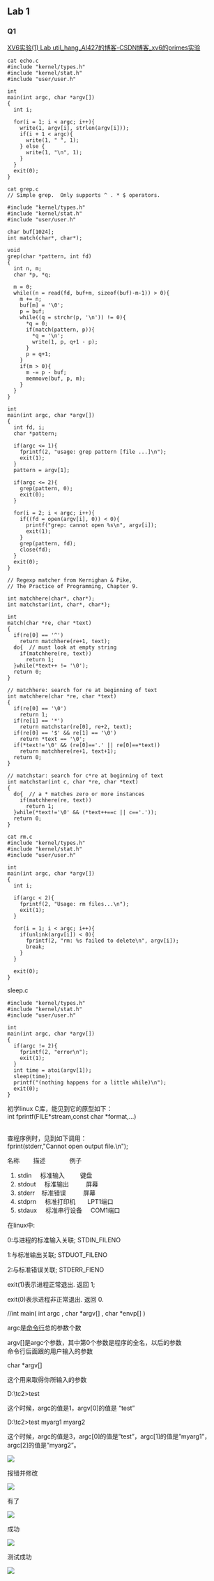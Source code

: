 ## Lab 1

### Q1

[XV6实验(1) Lab util_hang_AI427的博客-CSDN博客_xv6的primes实验](https://blog.csdn.net/qq_32752467/article/details/117198261)

```shell
cat echo.c
#include "kernel/types.h"
#include "kernel/stat.h"
#include "user/user.h"

int
main(int argc, char *argv[])
{
  int i;

  for(i = 1; i < argc; i++){
    write(1, argv[i], strlen(argv[i]));
    if(i + 1 < argc){
      write(1, " ", 1);
    } else {
      write(1, "\n", 1);
    }
  }
  exit(0);
}
```

```shell
cat grep.c
// Simple grep.  Only supports ^ . * $ operators.

#include "kernel/types.h"
#include "kernel/stat.h"
#include "user/user.h"

char buf[1024];
int match(char*, char*);

void
grep(char *pattern, int fd)
{
  int n, m;
  char *p, *q;

  m = 0;
  while((n = read(fd, buf+m, sizeof(buf)-m-1)) > 0){
    m += n;
    buf[m] = '\0';
    p = buf;
    while((q = strchr(p, '\n')) != 0){
      *q = 0;
      if(match(pattern, p)){
        *q = '\n';
        write(1, p, q+1 - p);
      }
      p = q+1;
    }
    if(m > 0){
      m -= p - buf;
      memmove(buf, p, m);
    }
  }
}

int
main(int argc, char *argv[])
{
  int fd, i;
  char *pattern;

  if(argc <= 1){
    fprintf(2, "usage: grep pattern [file ...]\n");
    exit(1);
  }
  pattern = argv[1];

  if(argc <= 2){
    grep(pattern, 0);
    exit(0);
  }

  for(i = 2; i < argc; i++){
    if((fd = open(argv[i], 0)) < 0){
      printf("grep: cannot open %s\n", argv[i]);
      exit(1);
    }
    grep(pattern, fd);
    close(fd);
  }
  exit(0);
}

// Regexp matcher from Kernighan & Pike,
// The Practice of Programming, Chapter 9.

int matchhere(char*, char*);
int matchstar(int, char*, char*);

int
match(char *re, char *text)
{
  if(re[0] == '^')
    return matchhere(re+1, text);
  do{  // must look at empty string
    if(matchhere(re, text))
      return 1;
  }while(*text++ != '\0');
  return 0;
}

// matchhere: search for re at beginning of text
int matchhere(char *re, char *text)
{
  if(re[0] == '\0')
    return 1;
  if(re[1] == '*')
    return matchstar(re[0], re+2, text);
  if(re[0] == '$' && re[1] == '\0')
    return *text == '\0';
  if(*text!='\0' && (re[0]=='.' || re[0]==*text))
    return matchhere(re+1, text+1);
  return 0;
}

// matchstar: search for c*re at beginning of text
int matchstar(int c, char *re, char *text)
{
  do{  // a * matches zero or more instances
    if(matchhere(re, text))
      return 1;
  }while(*text!='\0' && (*text++==c || c=='.'));
  return 0;
}
```

```shell
cat rm.c
#include "kernel/types.h"
#include "kernel/stat.h"
#include "user/user.h"

int
main(int argc, char *argv[])
{
  int i;

  if(argc < 2){
    fprintf(2, "Usage: rm files...\n");
    exit(1);
  }

  for(i = 1; i < argc; i++){
    if(unlink(argv[i]) < 0){
      fprintf(2, "rm: %s failed to delete\n", argv[i]);
      break;
    }
  }

  exit(0);
}
```

sleep.c

```shell
#include "kernel/types.h"
#include "kernel/stat.h"
#include "user/user.h"

int
main(int argc, char *argv[])
{
  if(argc != 2){
    fprintf(2, "error\n");
    exit(1);
  }
  int time = atoi(argv[1]);
  sleep(time);
  printf("(nothing happens for a little while)\n");
  exit(0);
}
```

初学linux C库，能见到它的原型如下：  
int fprintf(FILE*stream,const char *format,...)  
 

查程序例时，见到如下调用：  
fprint(stderr,"Cannot open output file.\n");

名称        描述              例子

1. stdin     标准输入         键盘
2. stdout     标准输出          屏幕
3. stderr    标准错误          屏幕
4. stdprn     标准打印机       LPT1端口
5. stdaux     标准串行设备     COM1端口

在linux中:

0:与进程的标准输入关联; STDIN_FILENO

1:与标准输出关联; STDUOT_FILENO

2:与标准错误关联; STDERR_FIENO

exit(1)表示进程正常退出. 返回 1;

exit(0)表示进程非正常退出. 返回 0.

//int main( int argc , char *argv[] , char *envp[] ) 

argc是[命令行](https://so.csdn.net/so/search?q=%E5%91%BD%E4%BB%A4%E8%A1%8C&spm=1001.2101.3001.7020 "命令行")总的参数个数 

argv[]是argc个参数，其中第0个参数是程序的全名，以后的参数   
命令行后面跟的用户输入的参数

char *argv[]

这个用来取得你所输入的参数

D:\tc2>test

这个时候，argc的值是1，argv[0]的值是 “test”

D:\tc2>test myarg1 myarg2

这个时候，argc的值是3，argc[0]的值是”test”，argc[1]的值是”myarg1”，argc[2]的值是”myarg2”。

![](C:\Users\zky666\AppData\Roaming\marktext\images\2022-09-24-23-09-23-image.png)

报错并修改

![](C:\Users\zky666\AppData\Roaming\marktext\images\2022-09-24-23-11-50-image.png)

有了

![](C:\Users\zky666\AppData\Roaming\marktext\images\2022-09-24-23-12-29-image.png)

成功

![](C:\Users\zky666\AppData\Roaming\marktext\images\2022-09-24-23-15-29-image.png)

测试成功

![](C:\Users\zky666\AppData\Roaming\marktext\images\2022-09-24-23-17-05-image.png)
